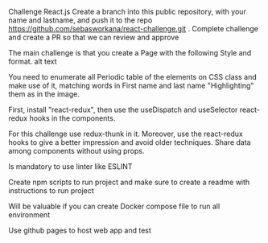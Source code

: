 Challenge React.js 
Create a branch into this public repository, with your name and lastname, and push it to the repo https://github.com/sebasworkana/react-challenge.git . Complete challenge and create a PR so that we can review and approve

The main challenge is that you create a Page with the following Style and format. alt text

You need to enumerate all Periodic table of the elements on CSS class and make use of it, matching words in First name and last name "Highlighting" them as in the image.

First, install "react-redux", then use the useDispatch and useSelector react-redux hooks in the components.

For this challenge use redux-thunk in it. Moreover, use the react-redux hooks to give a better impression and avoid older techniques. Share data among components without using props.

Is mandatory to use linter like ESLINT

Create npm scripts to run project and make sure to create a readme with instructions to run project

Will be valuable if you can create Docker compose file to run all environment

Use github pages to host web app and test